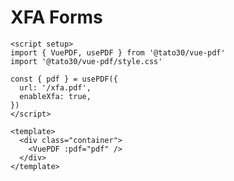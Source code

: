 # XFA Forms

```vue
<script setup>
import { VuePDF, usePDF } from '@tato30/vue-pdf'
import '@tato30/vue-pdf/style.css'

const { pdf } = usePDF({
  url: '/xfa.pdf',
  enableXfa: true,
})
</script>

<template>
  <div class="container">
    <VuePDF :pdf="pdf" />
  </div>
</template>
```
<ClientOnly>
  <XFALayer />
</ClientOnly>